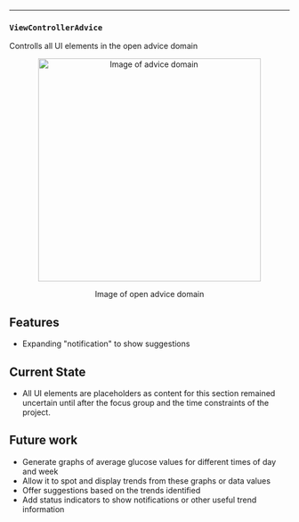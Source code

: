 ---

### `ViewControllerAdvice`
Controlls all UI elements in the open advice domain

<p align="center">
<img src="https://raw.githubusercontent.com/danwells96/ARISES/master/DocFiles/img/advicedomain.png" alt="Image of advice domain" width="400"/>
</p>
<p align="center">
Image of open advice domain
</p>


## Features
* Expanding "notification" to show suggestions

## Current State
* All UI elements are placeholders as content for this section remained uncertain until after the focus group and the time constraints of the project. 

## Future work
* Generate graphs of average glucose values for different times of day  and week
* Allow it to spot  and display trends from these graphs or data values
* Offer suggestions based on the trends identified
* Add status indicators to show notifications or other useful trend information
